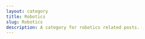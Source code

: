 ```yaml
---
layout: category
title: Robotics
slug: Robotics
description: A category for robotics related posts.
---
```


